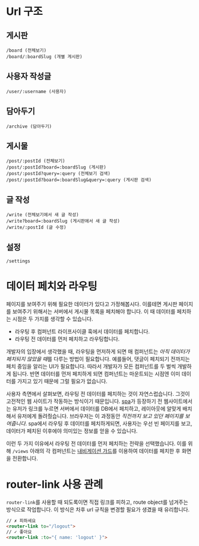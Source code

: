 # Url 구조

## 게시판

```
/board (전체보기)
/board/:boardSlug (개별 게시판)
```

## 사용자 작성글

```
/user/:username (사용자)
```

## 담아두기

```
/archive (담아두기)
```

## 게시물

```
/post/:postId (전체보기)
/post/:postId?board=:boardSlug (게시판)
/post/:postId?query=:query (전체보기 검색)
/post/:postId?board=:boardSlug&query=:query (게시판 검색)
```

## 글 작성

```
/write (전체보기에서 새 글 작성)
/write?board=:boardSlug (게시판에서 새 글 작성)
/write/:postId (글 수정)
```

## 설정

```
/settings
```

# 데이터 페치와 라우팅

페이지를 보여주기 위해 필요한 데이터가 있다고 가정해봅시다. 이를테면 게시판 페이지를 보여주기 위해서는 서버에서 게시물 목록을 페치해야 합니다. 이 때 데이터를 페치하는 시점은 두 가지를 생각할 수 있습니다.

- 라우팅 후 컴퍼넌트 라이프사이클 훅에서 데이터를 페치합니다.
- 라우팅 전 데이터를 먼저 페치하고 라우팅합니다.

개발자의 입장에서 생각했을 때, 라우팅을 먼저하게 되면 매 컴퍼넌트는 *아직 데이터가 페치되지 않았을 때*를 다루는 방법이 필요합니다. 예를들어, 댓글이 페치되기 전까지는 페치 중임을 알리는 UI가 필요합니다. 따라서 개발자가 모든 컴퍼넌트를 두 벌씩 개발하게 됩니다. 반면 데이터를 먼저 페치하게 되면 컴퍼넌트는 마운트되는 시점엔 이미 데이터를 가지고 있기 때문에 그럴 필요가 없습니다.

사용자 측면에서 살펴보면, 라우팅 전 데이터를 페치하는 것이 자연스럽습니다. 그것이 고전적인 웹 사이트가 작동하는 방식이기 때문입니다. [spa](https://en.wikipedia.org/wiki/Single-page_application)가 등장하기 전 웹사이트에서는 유저가 링크를 누르면 서버에서 데이터를 DB에서 페치하고, 레이아웃에 알맞게 배치해서 유저에게 돌려줬습니다. 브라우저는 이 과정동안 *직전까지 보고 있던 페이지를 보여줍니다*. spa에서 라우팅 후 데이터를 페치하게되면, 사용자는 우선 빈 페이지를 보고, 데이터가 페치된 이후에야 의미있는 정보를 얻을 수 있습니다.

이런 두 가지 이유에서 라우팅 전 데이터를 먼저 페치하는 전략을 선택했습니다. 이를 위해 `/views` 아래의 각 컴퍼넌트는 [내비게이션 가드](https://router.vuejs.org/kr/guide/advanced/navigation-guards.html)를 이용하여 데이터를 페치한 후 화면을 전환합니다.

# router-link 사용 관례

`router-link`를 사용할 때 되도록이면 직접 링크를 피하고, route object를 넘겨주는 방식으로 작업합니다. 이 방식은 차후 url 규칙을 변경할 필요가 생겼을 때 유리합니다.

```html
// ✗ 피하세요
<router-link to="/logout">
// ✓ 좋아요
<router-link :to="{ name: 'logout' }">
```
